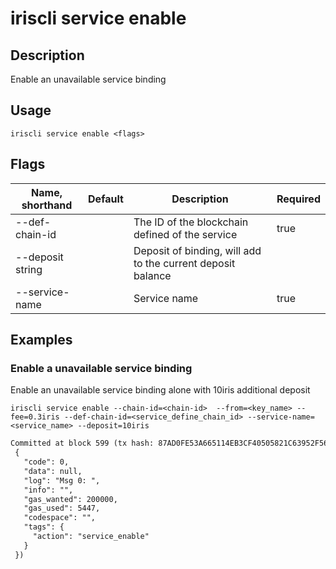 # iriscli service enable 

## Description

Enable an unavailable service binding

## Usage

```
iriscli service enable <flags>
```

## Flags

| Name, shorthand       | Default | Description                                                 | Required |
| --------------------- | ------- | ----------------------------------------------------------- | -------- |
| --def-chain-id        |         | The ID of the blockchain defined of the service             | true     |
| --deposit string      |         | Deposit of binding, will add to the current deposit balance |          |
| --service-name        |         | Service name                                                | true     |

## Examples

### Enable a unavailable service binding

Enable an unavailable service binding alone with 10iris additional deposit

```shell
iriscli service enable --chain-id=<chain-id>  --from=<key_name> --fee=0.3iris --def-chain-id=<service_define_chain_id> --service-name=<service_name> --deposit=10iris 
```


```txt
Committed at block 599 (tx hash: 87AD0FE53A665114EB3CF40505821C63952F56E9E7EF844481167C1D7B026432, response:
 {
   "code": 0,
   "data": null,
   "log": "Msg 0: ",
   "info": "",
   "gas_wanted": 200000,
   "gas_used": 5447,
   "codespace": "",
   "tags": {
     "action": "service_enable"
   }
 })
```